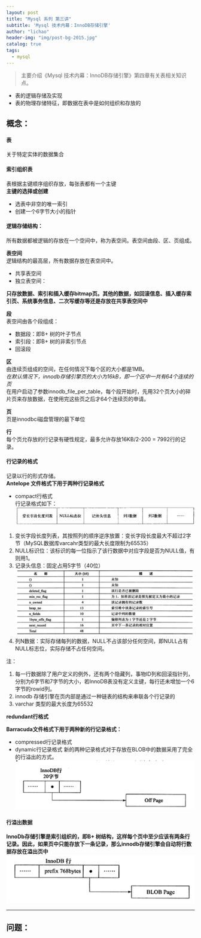```yaml
---
layout: post
title: "Mysql 系列 第三讲"
subtitle: 'Mysql 技术内幕：InnoDB存储引擎'
author: "lichao"
header-img: "img/post-bg-2015.jpg"
catalog: true
tags:
  - mysql
---
```


> 主要介绍《Mysql 技术内幕：InnoDB存储引擎》第四章有关表相关知识点。
* 表的逻辑存储及实现
* 表的物理存储特征，即数据在表中是如何组织和存放的

## 概念：
#### 表
关于特定实体的数据集合
#### 索引组织表
表根据主键顺序组织存放，每张表都有一个主键     
**主键的选择或创建**      
* 选表中非空的唯一索引
* 创建一个6字节大小的指针    
#### 逻辑存储结构：   
所有数据都被逻辑的存放在一个空间中，称为表空间。表空间由段、区、页组成。    

**表空间**    
逻辑结构的最高层，所有数据存放在表空间中。    
* 共享表空间 
* 独立表空间：    

**只存放数据、索引和插入缓存bitmap页。其他的数据，如回滚信息、插入缓存索引页、系统事务信息、二次写缓存等还是存放在共享表空间中**

**段**       
表空间由各个段组成：
* 数据段：即B+ 树的叶子节点
* 索引段：即B+ 树的非索引节点
* 回滚段

**区**    
由连续页组成的空间，在任何情况下每个区的大小都是1MB。    
*在默认情况下，innodb存储引擎页的大小为16kB，即一个区中一共有64个连续的页*    
在用户启动了参数innodb_file_per_table，每个段开始时，先用32个页大小的碎片页来存放数据，在使用完这些页之后才64个连续页的申请。    

**页**    
页是innodbci磁盘管理的最下单位   

**行**    
每个页允存放的行记录有硬性规定，最多允许存放16KB/2-200 = 7992行的记录。     
#### 行记录的格式    
记录以行的形式存储。    
**Antelope 文件格式下用于两种行记录格式**       
* compact行格式        
行记录格式如下：          
![存储概览](/img/mysql/compact.png)    
1. 变长字段长度列表，其按照列的顺序逆序放置：变长字段长度最大不超过2字节（MySQL数据库varcahr类型的最大长度限制为65535）   
2. NULL标识位：该标识的每一位指示了该行数据中对应字段是否为NULL值，有则用1。    
3. 记录头信息：固定占用5字节（40位）   
![存储概览](/img/mysql/header.png)    
4. 列N数据：实际存储每列的数据，NULL不占该部分任何空间，即NULL占有NULL标志位，实际存储不占任何空间。      

注： 
1. 每一行数据除了用户定义的例外，还有两个隐藏列，事物ID列和回滚指针列，分别为6字节和7字节的大小，若InnoDB表没有定义主键，每行还未增加一个6字节的rowid列。   
2. innodb 存储引擎在页内部是通过一种链表的结构来串联各个行记录的
3. varchar 类型的最大长度为65532

**redundant行格式**

**Barracuda文件格式下用于两种新的行记录格式：**     
* compressed行记录格式
* dynamic行记录格式
新的两种记录格式对于存放在BLOB中的数据采用了完全的行溢出的方式。
![存储概览](/img/mysql/barracuda.png)    

#### 行溢出数据    
**InnoDb存储引擎是索引组织的，即B+ 树结构，这样每个页中至少应该有两条行记录。因此，如果页中只能存放下一条记录，那么innodb存储引擎会自动将行数据存放在溢出页中**
![存储概览](/img/mysql/cache.png)    




---

## 问题：
